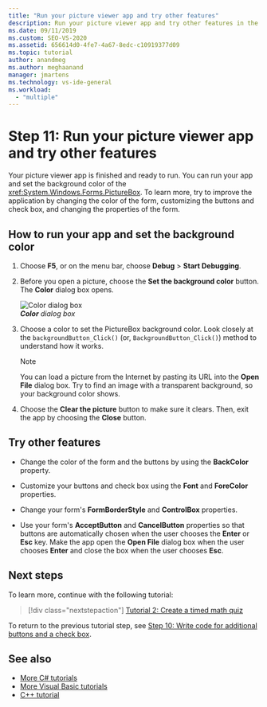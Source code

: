 ```yaml
---
title: "Run your picture viewer app and try other features"
description: Run your picture viewer app and try other features in the create a picture viewer tutorial. 
ms.date: 09/11/2019
ms.custom: SEO-VS-2020
ms.assetid: 656614d0-4fe7-4a67-8edc-c10919377d09
ms.topic: tutorial
author: anandmeg
ms.author: meghaanand
manager: jmartens
ms.technology: vs-ide-general
ms.workload:
  - "multiple"
---
```

# Step 11: Run your picture viewer app and try other features

Your picture viewer app is finished and ready to run. You can run your app and set the background color of the <xref:System.Windows.Forms.PictureBox>. To learn more, try to improve the application by changing the color of the form, customizing the buttons and check box, and changing the properties of the form.

## How to run your app and set the background color

1. Choose **F5**, or on the menu bar, choose **Debug** > **Start Debugging**.

1. Before you open a picture, choose the **Set the background color** button. The **Color** dialog box opens.

     ![Color dialog box](../ide/media/express_colordialog.png)<br/>
***Color*** *dialog box*

1. Choose a color to set the PictureBox background color. Look closely at the `backgroundButton_Click()` (or, `BackgroundButton_Click()`) method to understand how it works.

    > [!NOTE]
    > You can load a picture from the Internet by pasting its URL into the **Open File** dialog box. Try to find an image with a transparent background, so your background color shows.

1. Choose the **Clear the picture** button to make sure it clears. Then, exit the app by choosing the **Close** button.

## Try other features

* Change the color of the form and the buttons by using the **BackColor** property.

* Customize your buttons and check box using the **Font** and **ForeColor** properties.

* Change your form's **FormBorderStyle** and **ControlBox** properties.

* Use your form's **AcceptButton** and **CancelButton** properties so that buttons are automatically chosen when the user chooses the **Enter** or **Esc** key. Make the app open the **Open File** dialog box when the user chooses **Enter** and close the box when the user chooses **Esc**.

## Next steps

To learn more, continue with the following tutorial:

> [!div class="nextstepaction"]
> [Tutorial 2: Create a timed math quiz](../ide/tutorial-2-create-a-timed-math-quiz.md)

To return to the previous tutorial step, see [Step 10: Write code for additional buttons and a check box](../ide/step-10-write-code-for-additional-buttons-and-a-check-box.md).

## See also

* [More C# tutorials](../get-started/csharp/index.yml)
* [More Visual Basic tutorials](../get-started/visual-basic/index.yml)
* [C++ tutorial](/cpp/get-started/tutorial-console-cpp)